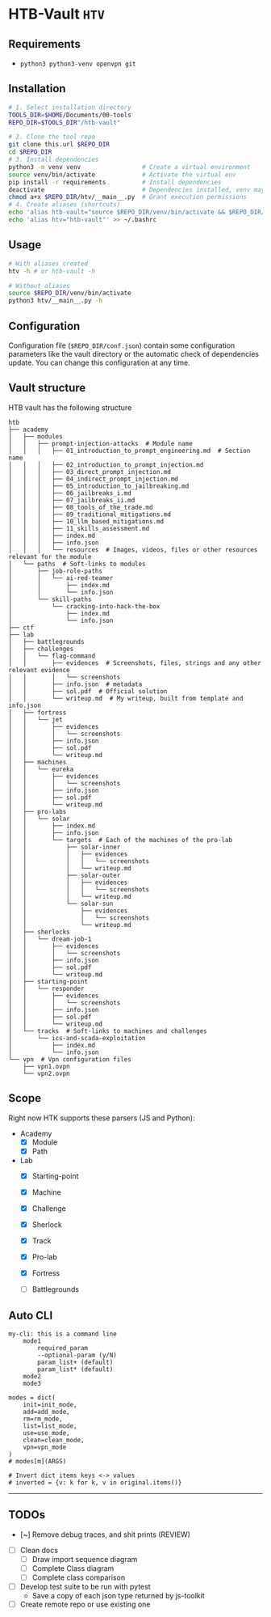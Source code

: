 # HTB-Vault `HTV`


## Requirements

- `python3 python3-venv openvpn git`


## Installation

```bash
# 1. Select installation directory
TOOLS_DIR=$HOME/Documents/00-tools
REPO_DIR=$TOOLS_DIR"/htb-vault"

# 2. Clone the tool repo
git clone this.url $REPO_DIR
cd $REPO_DIR
# 3. Install dependencies
python3 -m venv venv                 # Create a virtual environment
source venv/bin/activate             # Activate the virtual env
pip install -r requirements          # Install dependencies
deactivate                           # Dependencies installed, venv may be deactivated now
chmod a+x $REPO_DIR/htv/__main__.py  # Grant execution permissions
# 4. Create aliases (shortcuts)
echo 'alias htb-vault="source $REPO_DIR/venv/bin/activate && $REPO_DIR/htv/__main__.py"' >> ~/.bashrc
echo 'alias htv="htb-vault"' >> ~/.bashrc
```


## Usage

```bash
# With aliases created
htv -h # or htb-vault -h

# Without aliases
source $REPO_DIR/venv/bin/activate
python3 htv/__main__.py -h
```


## Configuration

Configuration file (`$REPO_DIR/conf.json`) contain some configuration parameters like the vault directory or the automatic check of dependencies update. You can change this configuration at any time.


## Vault structure
HTB vault has the following structure

```
htb
├── academy
│   ├── modules
│   │   ├── prompt-injection-attacks  # Module name
│   │   │   ├── 01_introduction_to_prompt_engineering.md  # Section name
│   │   │   ├── 02_introduction_to_prompt_injection.md
│   │   │   ├── 03_direct_prompt_injection.md
│   │   │   ├── 04_indirect_prompt_injection.md
│   │   │   ├── 05_introduction_to_jailbreaking.md
│   │   │   ├── 06_jailbreaks_i.md
│   │   │   ├── 07_jailbreaks_ii.md
│   │   │   ├── 08_tools_of_the_trade.md
│   │   │   ├── 09_traditional_mitigations.md
│   │   │   ├── 10_llm_based_mitigations.md
│   │   │   ├── 11_skills_assessment.md
│   │   │   ├── index.md
│   │   │   ├── info.json
│   │   │   └── resources  # Images, videos, files or other resources relevant for the module
│   └── paths  # Soft-links to modules
│       ├── job-role-paths
│       │   └── ai-red-teamer
│       │       ├── index.md
│       │       └── info.json
│       └── skill-paths
│           └── cracking-into-hack-the-box
│               ├── index.md
│               └── info.json
├── ctf
├── lab
│   ├── battlegrounds
│   ├── challenges
│   │   └── flag-command
│   │       ├── evidences  # Screenshots, files, strings and any other relevant evidence
│   │       │   └── screenshots
│   │       ├── info.json  # metadata
│   │       ├── sol.pdf  # Official solution
│   │       └── writeup.md  # My writeup, built from template and info.json
│   ├── fortress
│   │   └── jet
│   │       ├── evidences
│   │       │   └── screenshots
│   │       ├── info.json
│   │       ├── sol.pdf
│   │       └── writeup.md
│   ├── machines
│   │   └── eureka
│   │       ├── evidences
│   │       │   └── screenshots
│   │       ├── info.json
│   │       ├── sol.pdf
│   │       └── writeup.md
│   ├── pro-labs
│   │   └── solar
│   │       ├── index.md
│   │       ├── info.json
│   │       └── targets  # Each of the machines of the pro-lab
│   │           ├── solar-inner
│   │           │   ├── evidences
│   │           │   │   └── screenshots
│   │           │   └── writeup.md
│   │           ├── solar-outer
│   │           │   ├── evidences
│   │           │   │   └── screenshots
│   │           │   └── writeup.md
│   │           └── solar-sun
│   │               ├── evidences
│   │               │   └── screenshots
│   │               └── writeup.md
│   ├── sherlocks
│   │   └── dream-job-1
│   │       ├── evidences
│   │       │   └── screenshots
│   │       ├── info.json
│   │       ├── sol.pdf
│   │       └── writeup.md
│   ├── starting-point
│   │   └── responder
│   │       ├── evidences
│   │       │   └── screenshots
│   │       ├── info.json
│   │       ├── sol.pdf
│   │       └── writeup.md
│   └── tracks  # Soft-links to machines and challenges
│       └── ics-and-scada-exploitation
│           ├── index.md
│           └── info.json
└── vpn  # Vpn configuration files
    ├── vpn1.ovpn
    └── vpn2.ovpn

```


## Scope

Right now HTK supports these parsers (JS and Python):

- Academy
  - [X] Module
  - [X] Path
- Lab
  - [X] Starting-point
  - [X] Machine
  - [X] Challenge
  - [X] Sherlock
  - [X] Track
  - [X] Pro-lab
  - [X] Fortress
  - [ ] Battlegrounds


## Auto CLI

```
my-cli: this is a command line
    mode1
        required_param
        --optional-param (y/N)
        param_list+ (default)
        param_list* (default)
    mode2
    mode3
    
modes = dict(
    init=init_mode,
    add=add_mode,
    rm=rm_mode,
    list=list_mode,
    use=use_mode,
    clean=clean_mode,
    vpn=vpn_mode
)
# modes[m](ARGS)

# Invert dict items keys <-> values
# inverted = {v: k for k, v in original.items()}
```

---

## TODOs

- [~] Remove debug traces, and shit prints (REVIEW)
- [ ] Clean docs
  - [ ] Draw import sequence diagram
  - [ ] Complete Class diagram
  - [ ] Complete class comparison
- [ ] Develop test suite to be run with pytest
  - Save a copy of each json type returned by js-toolkit
- [ ] Create remote repo or use existing one
